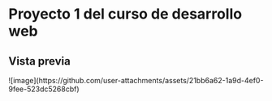 <h1>Proyecto 1 del curso de desarrollo web</h1>

<h2>Vista previa</h2>
![image](https://github.com/user-attachments/assets/21bb6a62-1a9d-4ef0-9fee-523dc5268cbf)

